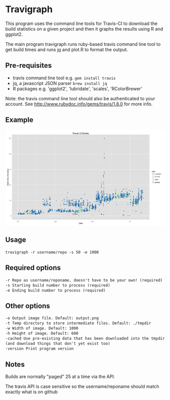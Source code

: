# Travigraph


This program uses the command line tools for Travis-CI to download the build statistics on a given project
and then it graphs the results using R and ggplot2.


The main program travigraph runs ruby-based travis command line tool to get build times and runs [jq](http://stedolan.github.io/jq/) and plot.R to format the output.


## Pre-requisites

- travis command line tool e.g. `gem install travis`
- jq, a javascript JSON parser `brew install jq`
- R packages e.g. 'ggplot2', 'lubridate', 'scales', 'RColorBrewer'

Note: the travis command line tool should also be authenticated to your account. See http://www.rubydoc.info/gems/travis/1.8.0 for more info.


## Example

![Image](img/output.png)

## Usage

    travigraph -r username/repo -s 50 -e 1000

## Required options

    -r Repo as username/reponame, doesn't have to be your own! (required)
    -s Starting build number to process (required)
    -e Ending build number to process (required)


## Other options

    -o Output image file. Default: output.png
    -t Temp directory to store intermediate files. Default: ./tmpdir
    -w Width of image. Default: 1000
    -h Height of image. Default: 600
    -cached Use pre-existing data that has been downloaded into the tmpdir (and download things that don't yet exist too)
    -version Print program version

## Notes
    
Builds are normally "paged" 25 at a time via the API.

The travis API is case sensitive so the username/reponame should match exactly what is on github
